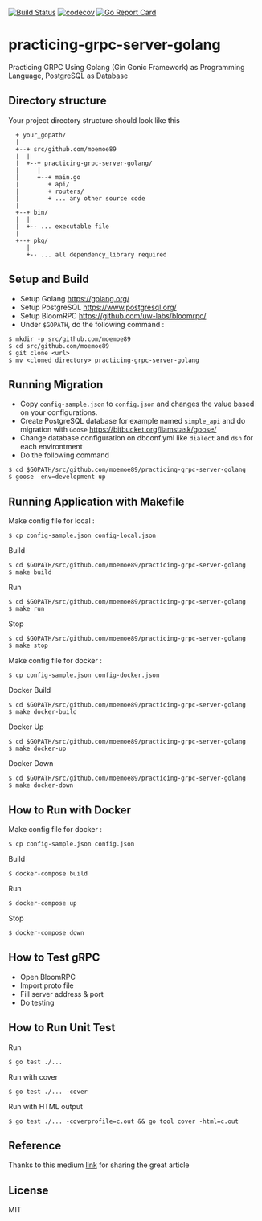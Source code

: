 [![Build Status](https://travis-ci.org/moemoe89/practicing-grpc-server-golang.svg?branch=master)](https://travis-ci.org/moemoe89/practicing-grpc-server-golang)
[![codecov](https://codecov.io/gh/moemoe89/practicing-grpc-server-golang/branch/master/graph/badge.svg)](https://codecov.io/gh/moemoe89/practicing-grpc-server-golang)
[![Go Report Card](https://goreportcard.com/badge/github.com/moemoe89/practicing-grpc-server-golang)](https://goreportcard.com/report/github.com/moemoe89/practicing-grpc-server-golang)

# practicing-grpc-server-golang #

Practicing GRPC Using Golang (Gin Gonic Framework) as Programming Language, PostgreSQL as Database

## Directory structure
Your project directory structure should look like this
```
  + your_gopath/
  |
  +--+ src/github.com/moemoe89
  |  |
  |  +--+ practicing-grpc-server-golang/
  |     |
  |     +--+ main.go
  |        + api/
  |        + routers/
  |        + ... any other source code
  |
  +--+ bin/
  |  |
  |  +-- ... executable file
  |
  +--+ pkg/
     |
     +-- ... all dependency_library required

```

## Setup and Build

* Setup Golang <https://golang.org/>
* Setup PostgreSQL <https://www.postgresql.org/>
* Setup BloomRPC <https://github.com/uw-labs/bloomrpc/>
* Under `$GOPATH`, do the following command :
```
$ mkdir -p src/github.com/moemoe89
$ cd src/github.com/moemoe89
$ git clone <url>
$ mv <cloned directory> practicing-grpc-server-golang
```

## Running Migration
* Copy `config-sample.json` to `config.json` and changes the value based on your configurations.
* Create PostgreSQL database for example named `simple_api` and do migration with `Goose` <https://bitbucket.org/liamstask/goose/>
* Change database configuration on dbconf.yml like `dialect` and `dsn` for each environtment
* Do the following command
```
$ cd $GOPATH/src/github.com/moemoe89/practicing-grpc-server-golang
$ goose -env=development up
```

## Running Application with Makefile
Make config file for local :
```
$ cp config-sample.json config-local.json
```
Build
```
$ cd $GOPATH/src/github.com/moemoe89/practicing-grpc-server-golang
$ make build
```
Run
```
$ cd $GOPATH/src/github.com/moemoe89/practicing-grpc-server-golang
$ make run
```
Stop
```
$ cd $GOPATH/src/github.com/moemoe89/practicing-grpc-server-golang
$ make stop
```
Make config file for docker :
```
$ cp config-sample.json config-docker.json
```
Docker Build
```
$ cd $GOPATH/src/github.com/moemoe89/practicing-grpc-server-golang
$ make docker-build
```
Docker Up
```
$ cd $GOPATH/src/github.com/moemoe89/practicing-grpc-server-golang
$ make docker-up
```
Docker Down
```
$ cd $GOPATH/src/github.com/moemoe89/practicing-grpc-server-golang
$ make docker-down
```

## How to Run with Docker
Make config file for docker :
```
$ cp config-sample.json config.json
```
Build
```
$ docker-compose build
```
Run
```
$ docker-compose up
```
Stop
```
$ docker-compose down
```

## How to Test gRPC
* Open BloomRPC
* Import proto file
* Fill server address & port
* Do testing

## How to Run Unit Test
Run
```
$ go test ./...
```
Run with cover
```
$ go test ./... -cover
```
Run with HTML output
```
$ go test ./... -coverprofile=c.out && go tool cover -html=c.out
```

## Reference

Thanks to this medium [link](https://toolbox.kurio.co.id/implementing-grpc-service-in-golang-afb9e05c0064) for sharing the great article

## License

MIT